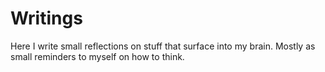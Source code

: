 # Writings

Here I write small reflections on stuff that surface into my brain.
Mostly as small reminders to myself on how to think.